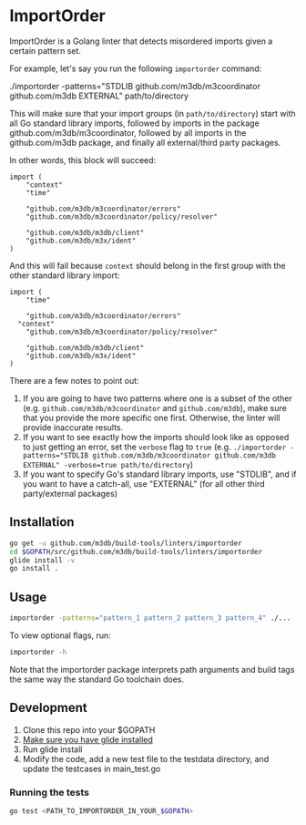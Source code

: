 # ImportOrder

ImportOrder is a Golang linter that detects misordered imports given a certain pattern set.

For example, let's say you run the following `importorder` command:

./importorder -patterns="STDLIB github.com/m3db/m3coordinator github.com/m3db EXTERNAL" path/to/directory

This will make sure that your import groups (in `path/to/directory`) start with all Go standard library imports, followed by imports in the package github.com/m3db/m3coordinator, followed by all imports in the github.com/m3db package, and finally all external/third party packages.

In other words, this block will succeed:
```
import (
	"context"
	"time"

	"github.com/m3db/m3coordinator/errors"
	"github.com/m3db/m3coordinator/policy/resolver"

	"github.com/m3db/m3db/client"
	"github.com/m3db/m3x/ident"
)
```

And this will fail because `context` should belong in the first group with the other standard library import:
```
import (
	"time"

	"github.com/m3db/m3coordinator/errors"
  "context"
	"github.com/m3db/m3coordinator/policy/resolver"

	"github.com/m3db/m3db/client"
	"github.com/m3db/m3x/ident"
)
```

There are a few notes to point out:

1. If you are going to have two patterns where one is a subset of the other (e.g. `github.com/m3db/m3coordinator` and `github.com/m3db`), make sure that you provide the more specific one first. Otherwise, the linter will provide inaccurate results.
2. If you want to see exactly how the imports should look like as opposed to just getting an error, set the `verbose` flag to `true` (e.g. `./importorder -patterns="STDLIB github.com/m3db/m3coordinator github.com/m3db EXTERNAL" -verbose=true path/to/directory`)
3. If you want to specify Go's standard library imports, use "STDLIB", and if you want to have a catch-all, use "EXTERNAL" (for all other third party/external packages)

## Installation

```bash
go get -u github.com/m3db/build-tools/linters/importorder
cd $GOPATH/src/github.com/m3db/build-tools/linters/importorder
glide install -v
go install .
```

## Usage

```bash
importorder -patterns="pattern_1 pattern_2 pattern_3 pattern_4" ./...
```

To view optional flags, run:

```bash
importorder -h
```

Note that the importorder package interprets path arguments and build tags the same way the standard Go toolchain does.

## Development

1. Clone this repo into your $GOPATH
2. [Make sure you have glide installed](https://github.com/Masterminds/glide)
3. Run glide install
4. Modify the code, add a new test file to the testdata directory, and update the testcases in main_test.go

### Running the tests

```bash
go test <PATH_TO_IMPORTORDER_IN_YOUR_$GOPATH>
```